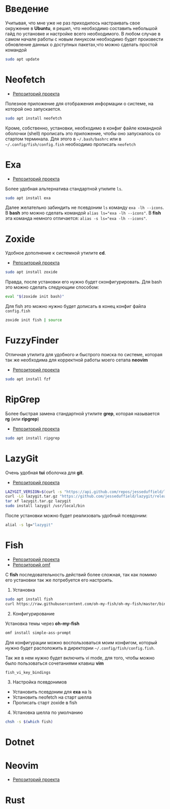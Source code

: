 # Введение

Учитывая, что мне уже не раз приходилось настраивать свое окружение в **Ubuntu**, я решил, что необходимо составить небольшой гайд по установке и настройке всего необходимого.
В любом случае в самом начале работы с новым линуксом необходимо будет произвести обновление данных о доступных пакетах,что можно сделать простой командой

```bash
sudo apt update
```

# Neofetch

- [Репозиторий проекта](https://github.com/dylanaraps/neofetch)

Полезное приложение для отображения информации о системе, на которой оно запускается.

```bash
sudo apt install neofetch
```

Кроме, собственно, установки, необходимо в конфиг файле командной оболочки (shell) прописать это приложение, чтобы оно запускалось со стартом терминала.
Для этого в `~/.bash/bashrc` или в `~/.config/fish/config.fish` необходимо прописать `neofetch`

# Exa

- [Репозиторий проекта](https://github.com/ogham/exa)

Более удобная альтернатива стандартной утилите `ls`.

```bash
sudo apt install exa
```

Далее желательно забиндить не псевдоним `ls` команду `exa -lh --icons`.
В **bash** это можно сделать командой `alias ls="exa -lh --icons"`.
В **fish** эта команда немного отличается: `alias -s ls="exa -lh --icons"`.

# Zoxide

Удобное дополнение к системной утилите **cd**.

- [Репозиторий проекта](https://github.com/ajeetdsouza/zoxide)

```bash
sudo apt install zoxide
```

Правда, после установки его нужно будет сконфигурировать.
Для bash это можно сделать следующим способом:
```bash
eval "$(zoxide init bash)"
```
Для fish это можно нужно будет дописать в конец конфиг файла `config.fish`
```bash
zoxide init fish | source
```

# FuzzyFinder

Отличная утилита для удобного и быстрого поиска по системе, которая так же необходима для корректной работы моего сетапа **neovim**

- [Репозиторий проекта](https://github.com/junegunn/fzf)

```bash
sudo apt install fzf
```

# RipGrep

Более быстрая замена стандартной утилите **grep**, которая называется **rg** (или **ripgrep**)

- [Репозиторий проекта](https://github.com/BurntSushi/ripgrep)

```bash
sudo apt install ripgrep
```

# LazyGit

Очень удобная **tui** оболочка для **git**.

- [Репозиторий проекта](https://github.com/jesseduffield/lazygit)

```bash
LAZYGIT_VERSION=$(curl -s "https://api.github.com/repos/jesseduffield/lazygit/releases/latest" | grep -Po '"tag_name": "v\K[^"]*')
curl -Lo lazygit.tar.gz "https://github.com/jesseduffield/lazygit/releases/latest/download/lazygit_${LAZYGIT_VERSION}_Linux_x86_64.tar.gz"
tar xf lazygit.tar.gz lazygit
sudo install lazygit /usr/local/bin
```

После установки можно будет реализовать удобный псевдоним:

```bash
alial -s lg="lazygit"
```

# Fish 

- [Репозиторий проекта](https://github.com/fish-shell/fish-shell)
- [Репозиторий omf](https://github.com/oh-my-fish/oh-my-fish)

C **fish** последовательность действий более сложная, так как помимо его установки так же потребуется его настроить.

1. Установка

```bash
sudo apt install fish
curl https://raw.githubusercontent.com/oh-my-fish/oh-my-fish/master/bin/install | fish

```

2. Конфигурирование

Установка темы через **oh-my-fish**

```bash
omf install simple-ass-prompt
```

Для конфигурации можно воспользоваться моим конфигом, который нужно будет расположить в директории `~/.config/fish/config.fish`.

Так же в нем нужно будет включить vi mode, для того, чтобы можно было пользоваться сочетаниями клавиш **vim**

```bash
fish_vi_key_bindings
```

3. Настройка псевдонимов

- Установить псевдоним для **exa** на ls
- Установить neofetch на старт шелла
- Прописать старт zoxide в fish

4. Установка шелла по умолчанию

```bash
chsh -s $(which fish)
```


# Dotnet
# Neovim

- [Репозиторий проекта]()

# Rust
